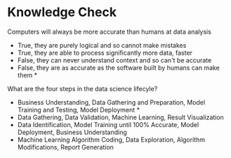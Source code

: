 # Knowledge Check

Computers will always be more accurate than humans at data analysis
- True, they are purely logical and so cannot make mistakes
- True, they are able to process significantly more data, faster
- False, they can never understand context and so can't be accurate
- False, they are as accurate as the software built by humans can make them *

What are the four steps in the data science lifecyle?
- Business Understanding, Data Gathering and Preparation, Model Training and Testing, Model Deployment *
- Data Gathering, Data Validation, Machine Learning, Result Visualization
- Data Identification, Model Training until 100% Accurate, Model Deployment, Business Understanding
- Machine Learning Algorithm Coding, Data Exploration, Algorithm Modifications, Report Generation

